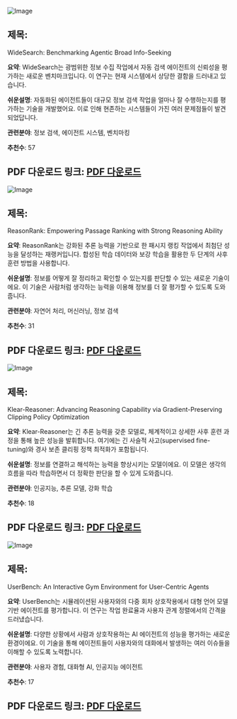 ![Image](https://cdn-thumbnails.huggingface.co/social-thumbnails/papers/2508.07999.png)

## 제목:
WideSearch: Benchmarking Agentic Broad Info-Seeking

**요약**:
WideSearch는 광범위한 정보 수집 작업에서 자동 검색 에이전트의 신뢰성을 평가하는 새로운 벤치마크입니다. 이 연구는 현재 시스템에서 상당한 결함을 드러내고 있습니다.

**쉬운설명**:
자동화된 에이전트들이 대규모 정보 검색 작업을 얼마나 잘 수행하는지를 평가하는 기술을 개발했어요. 이로 인해 현존하는 시스템들이 가진 여러 문제점들이 발견되었답니다.

**관련분야**:
정보 검색, 에이전트 시스템, 벤치마킹

**추천수**:
57

**PDF 다운로드 링크**: [PDF 다운로드](https://arxiv.org/pdf/2508.07999)
---

![Image](https://cdn-thumbnails.huggingface.co/social-thumbnails/papers/2508.07050.png)

## 제목:
ReasonRank: Empowering Passage Ranking with Strong Reasoning Ability

**요약**:
ReasonRank는 강화된 추론 능력을 기반으로 한 패시지 랭킹 작업에서 최첨단 성능을 달성하는 재랭커입니다. 합성된 학습 데이터와 보강 학습을 활용한 두 단계의 사후 훈련 방법을 사용합니다.

**쉬운설명**:
정보를 어떻게 잘 정리하고 확인할 수 있는지를 판단할 수 있는 새로운 기술이에요. 이 기술은 사람처럼 생각하는 능력을 이용해 정보를 더 잘 평가할 수 있도록 도와줍니다.

**관련분야**:
자연어 처리, 머신러닝, 정보 검색

**추천수**:
31

**PDF 다운로드 링크**: [PDF 다운로드](https://arxiv.org/pdf/2508.07050)
---

![Image](https://cdn-thumbnails.huggingface.co/social-thumbnails/papers/2508.07629.png)

## 제목:
Klear-Reasoner: Advancing Reasoning Capability via Gradient-Preserving Clipping Policy Optimization

**요약**:
Klear-Reasoner는 긴 추론 능력을 갖춘 모델로, 체계적이고 상세한 사후 훈련 과정을 통해 높은 성능을 발휘합니다. 여기에는 긴 사슬적 사고(supervised fine-tuning)와 경사 보존 클리핑 정책 최적화가 포함됩니다.

**쉬운설명**:
정보를 연결하고 해석하는 능력을 향상시키는 모델이에요. 이 모델은 생각의 흐름을 따라 학습하면서 더 정확한 판단을 할 수 있게 도와줍니다.

**관련분야**:
인공지능, 추론 모델, 강화 학습

**추천수**:
18

**PDF 다운로드 링크**: [PDF 다운로드](https://arxiv.org/pdf/2508.07629)
---

![Image](https://cdn-thumbnails.huggingface.co/social-thumbnails/papers/2507.22034.png)

## 제목:
UserBench: An Interactive Gym Environment for User-Centric Agents

**요약**:
UserBench는 시뮬레이션된 사용자와의 다중 회차 상호작용에서 대형 언어 모델 기반 에이전트를 평가합니다. 이 연구는 작업 완료율과 사용자 관계 정렬에서의 간격을 드러냈습니다.

**쉬운설명**:
다양한 상황에서 사람과 상호작용하는 AI 에이전트의 성능을 평가하는 새로운 환경이에요. 이 기술을 통해 에이전트들이 사용자와의 대화에서 발생하는 여러 이슈들을 이해할 수 있도록 노력합니다.

**관련분야**:
사용자 경험, 대화형 AI, 인공지능 에이전트

**추천수**:
17

**PDF 다운로드 링크**: [PDF 다운로드](https://arxiv.org/pdf/2507.22034)
---